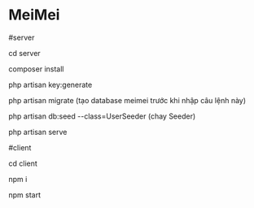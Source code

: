 # MeiMei
#server

cd server

composer install 

php artisan key:generate

php artisan migrate (tạo database meimei trước khi nhập câu lệnh này)

php artisan db:seed --class=UserSeeder (chay Seeder)

php artisan serve

#client

cd client

npm i

npm start
